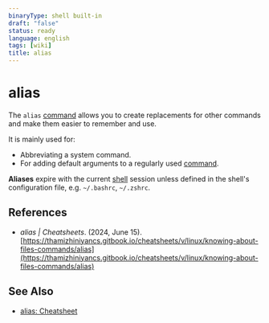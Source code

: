 ```yaml
---
binaryType: shell built-in
draft: "false"
status: ready
language: english
tags: [wiki]
title: alias
---
```


# alias

The `alias` [command](command.md) allows you to create replacements for other commands and make them easier to remember and use.

It is mainly used for:

- Abbreviating a system command.
- For adding default arguments to a regularly used [command](command.md).

**Aliases** expire with the current [shell](shell.md) session unless defined in the shell's configuration file, e.g. `~/.bashrc`, `~/.zshrc`.

## References

- _alias | Cheatsheets_. (2024, June 15). [https://thamizhiniyancs.gitbook.io/cheatsheets/v/linux/knowing-about-files-commands/alias](https://thamizhiniyancs.gitbook.io/cheatsheets/v/linux/knowing-about-files-commands/alias)

## See Also

- [alias: Cheatsheet](alias-cheatsheet.md)
